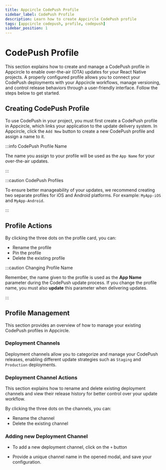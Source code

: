 ```yaml
---
title: Appcircle CodePush Profile
sidebar_label: CodePush Profile
description: Learn how to create Appcircle CodePush profile
tags: [appcircle codepush, profile, codepush]
sidebar_position: 1
---
```


# CodePush Profile

This section explains how to create and manage a CodePush profile in Appcircle to enable over-the-air (OTA) updates for your React Native projects. A properly configured profile allows you to connect your CodePush deployments with your Appcircle workflows, manage versioning, and control release behaviors through a user-friendly interface. Follow the steps below to get started.

<Screenshot url='https://cdn.appcircle.io/docs/assets/BE6122-codePushEmptyState.png' />

## Creating CodePush Profile

To use CodePush in your project, you must first create a CodePush profile in Appcircle, which links your application to the update delivery system. In Appcircle, click the `Add New` button to create a new CodePush profile and assign a name to it.

:::info CodePush Profile Name

The name you assign to your profile will be used as the `App Name` for your over-the-air updates.

:::

:::caution CodePush Profiles

To ensure better manageability of your updates, we recommend creating two separate profiles for iOS and Android platforms. For example: `MyApp-iOS` and `MyApp-Android`.

:::

<Screenshot url='https://cdn.appcircle.io/docs/assets/BE6122-codePushAddNew.png' />

<Screenshot url='https://cdn.appcircle.io/docs/assets/BE6122-profileCard.png' />

## Profile Actions

By clicking the three dots on the profile card, you can:

- Rename the profile
- Pin the profile
- Delete the existing profile

<Screenshot url='https://cdn.appcircle.io/docs/assets/BE6122-profileActions.png' />

:::caution Changing Profile Name

Remember, the name given to the profile is used as the **App Name** parameter during the CodePush update process. If you change the profile name, you must also **update** this parameter when delivering updates.

:::

## Profile Management

This section provides an overview of how to manage your existing CodePush profiles in Appcircle.

### Deployment Channels

Deployment channels allow you to categorize and manage your CodePush releases, enabling different update strategies such as `Staging` and `Production` deployments.

<Screenshot url='https://cdn.appcircle.io/docs/assets/BE6122-deploymentChannels.png' />

### Deployment Channel Actions

This section explains how to rename and delete existing deployment channels and view their release history for better control over your update workflow.

<Screenshot url='https://cdn.appcircle.io/docs/assets/BE6122-channelActions.png' />

By clicking the three dots on the channels, you can:

- Rename the channel
- Delete the existing channel

### Adding new Deployment Channel

- To add a new deployment channel, click on the `+` button 

<Screenshot url='https://cdn.appcircle.io/docs/assets/BE6122-addNewDeploy.png' />

- Provide a unique channel name in the opened modal, and save your configuration.

<Screenshot url='https://cdn.appcircle.io/docs/assets/BE6122-channelName.png' />
